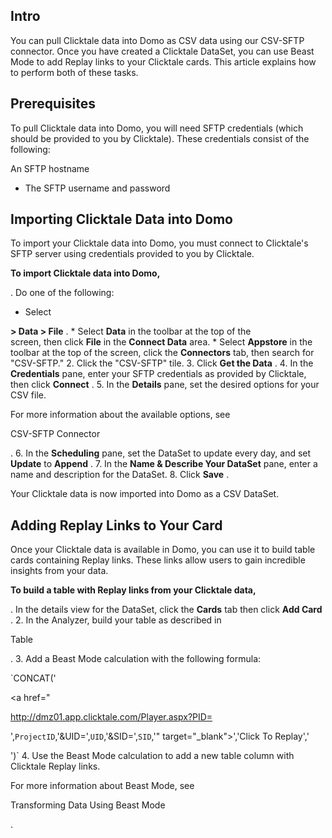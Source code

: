 

Intro
-------

You can pull Clicktale data into Domo as CSV data using our CSV-SFTP connector. Once you have created a Clicktale DataSet, you can use Beast Mode to add Replay links to your Clicktale cards. This article explains how to perform both of these tasks.


 Prerequisites
---------------

To pull Clicktale data into Domo, you will need SFTP credentials (which should be provided to you by Clicktale). These credentials consist of the following:

 An SFTP hostname
* The SFTP username and password

Importing Clicktale Data into Domo
------------------------------------

To import your Clicktale data into Domo, you must connect to Clicktale's SFTP server using credentials provided to you by Clicktale.


**To import Clicktale data into Domo,**

. Do one of the following:

* Select

**> Data > File**
	 .
	* Select
	 **Data**
	 in the toolbar at the top of the screen, then click
	 **File**
	 in the
	 **Connect Data**
	 area.
	* Select
	 **Appstore**
	 in the toolbar at the top of the screen, click the
	 **Connectors**
	 tab, then search for "CSV-SFTP."
2. Click the "CSV-SFTP" tile.
3. Click
 **Get the Data**
 .
4. In the
 **Credentials**
 pane, enter your SFTP credentials as provided by Clicktale, then click
 **Connect**
 .
5. In the
 **Details**
 pane, set the desired options for your CSV file.


 For more information about the available options, see

CSV-SFTP Connector

.
6. In the
 **Scheduling**
 pane, set the DataSet to update every day, and set
 **Update**
 to
 **Append**
 .
7. In the
 **Name & Describe Your DataSet**
 pane, enter a name and description for the DataSet.
8. Click
 **Save**
 .

Your Clicktale data is now imported into Domo as a CSV DataSet.


 Adding Replay Links to Your Card
----------------------------------

Once your Clicktale data is available in Domo, you can use it to build table cards containing Replay links. These links allow users to gain incredible insights from your data.


**To build a table with Replay links from your Clicktale data,**

. In the details view for the DataSet, click the
 **Cards**
 tab then click
 **Add Card**
 .
2. In the Analyzer, build your table as described in

Table

.
3. Add a Beast Mode calculation with the following formula:


`CONCAT('<div><a href="


 http://dmz01.app.clicktale.com/Player.aspx?PID=


 ',`ProjectID`,'&UID=',`UID`,'&SID=',`SID`,'" target="_blank">','Click To Replay','</a></div>')`
4. Use the Beast Mode calculation to add a new table column with Clicktale Replay links.

For more information about Beast Mode, see

Transforming Data Using Beast Mode

.


